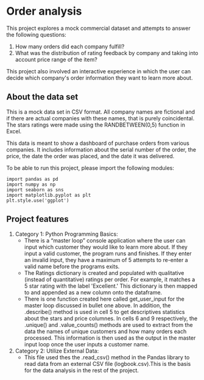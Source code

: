 # Order analysis

This project explores a mock commercial dataset and attempts to answer the following questions:
1. How many orders did each company fulfill?
2. What was the distribution of rating feedback by company and taking into account price range of the item?

This project also involved an interactive experience in which the user can decide which company's order information they want to learn more about.

## About the data set
This is a mock data set in CSV format. All company names are fictional and if there are actual companies with these names, that is purely coincidental. The stars ratings were made using the RANDBETWEEN(0,5) function in Excel. 

This data is meant to show a dashboard of purchase orders from various companies. It includes information about the serial number of the order, the price, the date the order was placed, and the date it was delivered.

To be able to run this project, please import the following modules:
```
import pandas as pd
import numpy as np
import seaborn as sns
import matplotlib.pyplot as plt
plt.style.use('ggplot')
```

## Project features
1. Category 1: Python Programming Basics:
   - There is a “master loop” console application where the user can input which customer they would like to learn more about. If they input a valid customer, the program runs and finishes. If they enter an invalid input, they have a maximum of 5 attempts to re-enter a valid name before the programs exits.
   - The Ratings dictionary is created and populated with qualitative (instead of quantitative) ratings per order. For example, it matches a 5 star rating with the label 'Excellent.' This dictionary is then mapped to and appended as a new column onto the dataframe.  
   - There is one function created here called get_user_input for the master loop discussed in bullet one above. In addition, the .describe() method is used in cell 5 to get descriptives statistics about the stars and price columnes. In cells 6 and 9 respectively, the .unique() and .value_counts() methods are used to extract from the data the names of unique customers and how many orders each processed. This information is then used as the output in the master input loop once the user inputs a customer name.  
2. Category 2: Utilize External Data:
   - This file used thes the .read_csv() method in the Pandas library to read data from an external CSV file (logbook.csv).This is the basis for the data analysis in the rest of the project. 

